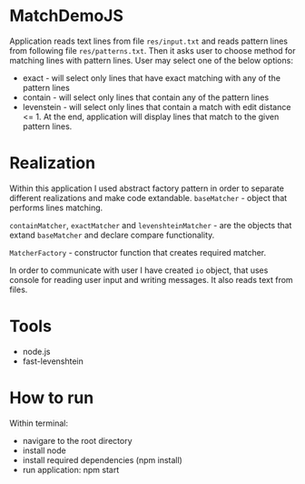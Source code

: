 # MatchDemoJS

Application reads text lines from file ```res/input.txt``` and reads pattern lines from following file ```res/patterns.txt```.
Then it asks user to choose method for matching lines with pattern lines. User may select one of the below options:
- exact - will select only lines that have exact matching with any of the pattern lines
- contain - will select only lines that contain any of the pattern lines
- levenstein - will select only lines that contain a match with edit distance <= 1.
At the end, application will display lines that match to the given pattern lines.



# Realization

Within this application I used abstract factory pattern in order to separate different realizations and make code extandable.
```baseMatcher``` - object that performs lines matching.

```containMatcher```, ```exactMatcher``` and ```levenshteinMatcher``` - are the objects that extand ```baseMatcher``` and declare compare functionality.

```MatcherFactory``` - constructor function that creates required matcher.

In order to communicate with user I have created ```io``` object, that uses console for reading user input and writing messages. It also reads text from files.

# Tools
- node.js
- fast-levenshtein
  
# How to run

Within terminal:
- navigare to the root directory
- install node
- install required dependencies (npm install)
- run application: npm start
